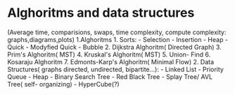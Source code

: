 # Alghoritms and data structures
(Average time, comparisions, swaps, time complexity, compute complexity: graphs,diagrams,plots)
1.Alghoritms
	1. Sorts:
		- Selection
		- Insertion
		- Heap
		- Quick
		- Modyfied Quick
		- Bubble
	2. Dijkstra Alghoritm( Directed Graph)
	3. Prim's Alghoritm( MST)
	4. Kruskal's Alghoritm( MST)
	5. Union- Find
	6. Kosaraju Alghoritm
	7. Edmonts-Karp's Alghoritm( Minimal Flow)
2. Data Structures( graphs directed, undirected, bipartite...):
	- Linked List
	- Priority Queue
	- Heap
	- Binary Search Tree
	- Red Black Tree
	- Splay Tree/ AVL Tree( self- organizing)
	- HyperCube(?)
	
